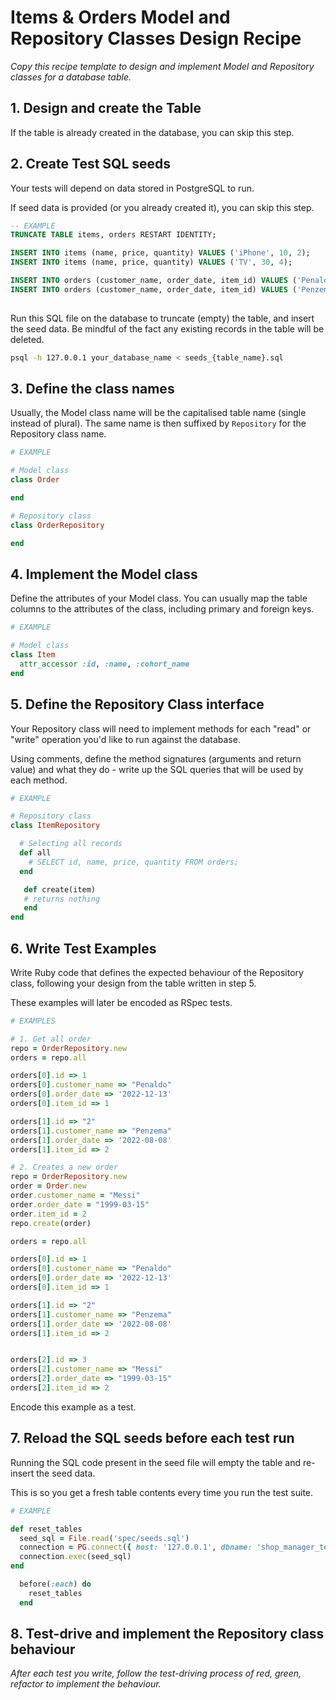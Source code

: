 # Items & Orders Model and Repository Classes Design Recipe

_Copy this recipe template to design and implement Model and Repository classes for a database table._

## 1. Design and create the Table

If the table is already created in the database, you can skip this step.

## 2. Create Test SQL seeds

Your tests will depend on data stored in PostgreSQL to run.

If seed data is provided (or you already created it), you can skip this step.

```sql
-- EXAMPLE
TRUNCATE TABLE items, orders RESTART IDENTITY;

INSERT INTO items (name, price, quantity) VALUES ('iPhone', 10, 2);
INSERT INTO items (name, price, quantity) VALUES ('TV', 30, 4);

INSERT INTO orders (customer_name, order_date, item_id) VALUES ('Penaldo', '2022-12-13', 1 );
INSERT INTO orders (customer_name, order_date, item_id) VALUES ('Penzema', '2022-08-08', 2);
  
```

Run this SQL file on the database to truncate (empty) the table, and insert the seed data. Be mindful of the fact any existing records in the table will be deleted.

```bash
psql -h 127.0.0.1 your_database_name < seeds_{table_name}.sql
```

## 3. Define the class names

Usually, the Model class name will be the capitalised table name (single instead of plural). The same name is then suffixed by `Repository` for the Repository class name.

```ruby
# EXAMPLE

# Model class
class Order

end

# Repository class
class OrderRepository

end

```

## 4. Implement the Model class

Define the attributes of your Model class. You can usually map the table columns to the attributes of the class, including primary and foreign keys.

```ruby
# EXAMPLE

# Model class
class Item
  attr_accessor :id, :name, :cohort_name
end

```

## 5. Define the Repository Class interface

Your Repository class will need to implement methods for each "read" or "write" operation you'd like to run against the database.

Using comments, define the method signatures (arguments and return value) and what they do - write up the SQL queries that will be used by each method.

```ruby
# EXAMPLE

# Repository class
class ItemRepository

  # Selecting all records
  def all
    # SELECT id, name, price, quantity FROM orders;
  end

   def create(item)
   # returns nothing
   end
end
```

## 6. Write Test Examples

Write Ruby code that defines the expected behaviour of the Repository class, following your design from the table written in step 5.

These examples will later be encoded as RSpec tests.

```ruby
# EXAMPLES

# 1. Get all order
repo = OrderRepository.new
orders = repo.all

orders[0].id => 1
orders[0].customer_name => "Penaldo"
orders[0].order_date => '2022-12-13'
orders[0].item_id => 1

orders[1].id => "2"
orders[1].customer_name => "Penzema"
orders[1].order_date => '2022-08-08'
orders[1].item_id => 2

# 2. Creates a new order
repo = OrderRepository.new
order = Order.new
order.customer_name = "Messi"
order.order_date = "1999-03-15"
order.item_id = 2
repo.create(order)

orders = repo.all

orders[0].id => 1
orders[0].customer_name => "Penaldo"
orders[0].order_date => '2022-12-13'
orders[0].item_id => 1

orders[1].id => "2"
orders[1].customer_name => "Penzema"
orders[1].order_date => '2022-08-08'
orders[1].item_id => 2


orders[2].id => 3
orders[2].customer_name => "Messi"
orders[2].order_date => "1999-03-15"
orders[2].item_id => 2


```

Encode this example as a test.

## 7. Reload the SQL seeds before each test run

Running the SQL code present in the seed file will empty the table and re-insert the seed data.

This is so you get a fresh table contents every time you run the test suite.

```ruby
# EXAMPLE

def reset_tables
  seed_sql = File.read('spec/seeds.sql')
  connection = PG.connect({ host: '127.0.0.1', dbname: 'shop_manager_test' })
  connection.exec(seed_sql)
end

  before(:each) do 
    reset_tables
  end

```

## 8. Test-drive and implement the Repository class behaviour

_After each test you write, follow the test-driving process of red, green, refactor to implement the behaviour._

